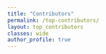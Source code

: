 ```yaml
---
title: "Contributors"
permalink: /top-contributors/
layout: top_contributors
classes: wide
author_profile: true
---
```

